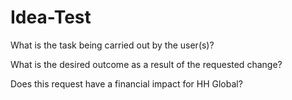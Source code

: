 # Idea-Test

What is the task being carried out by the user(s)?

What is the desired outcome as a result of the requested change?

Does this request have a financial impact for HH Global?
